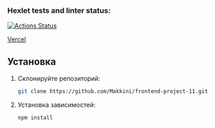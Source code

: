 ### Hexlet tests and linter status:
[![Actions Status](https://github.com/Makkini/frontend-project-11/actions/workflows/hexlet-check.yml/badge.svg)](https://github.com/Makkini/frontend-project-11/actions)


[Vercel](https://frontend-project-11-sepia-tau.vercel.app/)

## Установка
1. Склонируйте репозиторий:
   ```bash
   git clone https://github.com/Makkini/frontend-project-11.git
2. Установка зависимостей:
    ```bash
   npm install
   
